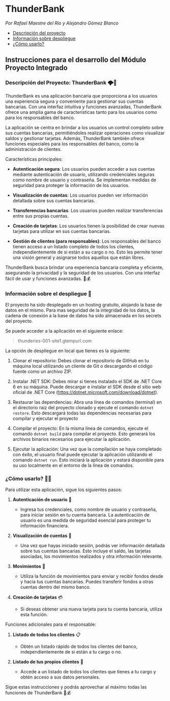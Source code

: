 # ThunderBank
*Por Rafael Maestre del Río y Alejandro Gómez Blanco*


- [Descripción del proyecto](#descripcion)
- [Información sobre despliegue](#despliegue)
- [¿Cómo usarlo?](#instrucciones)


## Instrucciones para el desarrollo del Módulo Proyecto Integrado

### <a id="descripcion" /> Descripción del Proyecto: ThunderBank 🌩️🏦

ThunderBank es una aplicación bancaria que proporciona a los usuarios una experiencia segura y conveniente para gestionar sus cuentas bancarias. Con una interfaz intuitiva y funciones avanzadas, ThunderBank ofrece una amplia gama de características tanto para los usuarios como para los responsables del banco.

La aplicación se centra en brindar a los usuarios un control completo sobre sus cuentas bancarias, permitiéndoles realizar operaciones como visualizar saldos y gestionar tarjetas. Además, ThunderBank también ofrece funciones especiales para los responsables del banco, como la administración de clientes.

Características principales:

- **Autenticación segura**: Los usuarios pueden acceder a sus cuentas mediante autenticación de usuario, utilizando credenciales seguras como nombre de usuario y contraseña. Se implementan medidas de seguridad para proteger la información de los usuarios.

- **Visualización de cuentas**: Los usuarios pueden ver información detallada sobre sus cuentas bancarias.

- **Transferencias bancarias**: Los usuarios pueden realizar transferencias entre sus propias cuentas.

- **Creación de tarjetas**: Los usuarios tienen la posibilidad de crear nuevas tarjetas para utilizar en sus cuentas bancarias.

- **Gestión de clientes (para responsables)**: Los responsables del banco tienen acceso a un listado completo de todos los clientes, independientemente de si están a su cargo o no. Esto les permite tener una visión general y asignarse todos aquellos que están libres.

ThunderBank busca brindar una experiencia bancaria completa y eficiente, asegurando la privacidad y la seguridad de los usuarios. Con una interfaz fácil de usar y funciones avanzadas. 💼💰

### <a id="despliegue" /> Información sobre el despliegue 🚀 
El proyecto ha sido desplegado en un hosting gratuito, alojando la base de datos en el mismo.
Para mas seguridad de la integridad de los datos, la cadena de conexión a la base de datos ha sido almacenada en los secrets del proyecto.

Se puede acceder a la aplicación en el siguiente enlace:
>thunderies-001-site1.gtempurl.com


La opción de despliegue en local que tienes es la siguiente: 

1. Clonar el repositorio: Debes clonar el repositorio de GitHub en tu máquina local utilizando un cliente de Git o descargando el código fuente como un archivo ZIP.


2. Instalar .NET SDK: Debes mirar si tienes instalado el SDK de .NET Core 6 en su máquina. Puede descargar e instalar el SDK desde el sitio web oficial de .NET Core (https://dotnet.microsoft.com/download/dotnet).


3. Restaurar las dependencias: Abra una línea de comandos (terminal) en el directorio raíz del proyecto clonado y ejecute el comando `` dotnet restore ``. Esto descargará todas las dependencias necesarias para compilar y ejecutar el proyecto


4. Compilar el proyecto: En la misma línea de comandos, ejecute el comando `` dotnet build `` para compilar el proyecto. Esto generará los archivos binarios necesarios para ejecutar la aplicación.


5. Ejecutar la aplicación: Una vez que la compilación se haya completado con éxito, el usuario final puede ejecutar la aplicación utilizando el comando ``dotnet run``. Esto iniciará la aplicación y estará disponible para su uso localmente en el entorno de la línea de comandos.


### <a id="instrucciones" /> ¿Cómo usarlo? 📱💼

Para utilizar esta aplicación, sigue los siguientes pasos:

1. **Autenticación de usuario** 🔐
   - Ingresa tus credenciales, como nombre de usuario y contraseña, para iniciar sesión en tu cuenta bancaria. La autenticación de usuario es una medida de seguridad esencial para proteger tu información financiera.

2. **Visualización de cuentas** 👀
   - Una vez que hayas iniciado sesión, podrás ver información detallada sobre tus cuentas bancarias. Esto incluye el saldo, las tarjetas asociadas, los movimientos realizados y otra información relevante.

3. **Movimientos** 💸
   - Utiliza la función de movimientos para enviar y recibir fondos desde y hacia tus cuentas bancarias. Puedes transferir fondos a otras cuentas dentro del mismo banco.

4. **Creación de tarjetas** 💳
   - Si deseas obtener una nueva tarjeta para tu cuenta bancaria, utiliza esta función.

Funciones adicionales para el responsable:
1. **Listado de todos los clientes** 📋
   - Obtén un listado rápido de todos los clientes del banco, independientemente de si están a tu cargo o no.

2. **Listado de tus propios clientes** 👤
   - Accede a un listado de todos los clientes que tienes a tu cargo y obtén acceso a sus datos personales.


Sigue estas instrucciones y podrás aprovechar al máximo todas las funciones de ThunderBank 🎉💰
